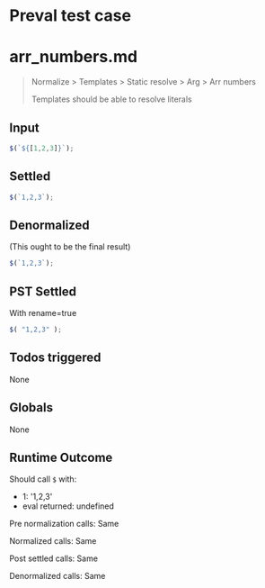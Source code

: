 # Preval test case

# arr_numbers.md

> Normalize > Templates > Static resolve > Arg > Arr numbers
>
> Templates should be able to resolve literals

## Input

`````js filename=intro
$(`${[1,2,3]}`);
`````


## Settled


`````js filename=intro
$(`1,2,3`);
`````


## Denormalized
(This ought to be the final result)

`````js filename=intro
$(`1,2,3`);
`````


## PST Settled
With rename=true

`````js filename=intro
$( "1,2,3" );
`````


## Todos triggered


None


## Globals


None


## Runtime Outcome


Should call `$` with:
 - 1: '1,2,3'
 - eval returned: undefined

Pre normalization calls: Same

Normalized calls: Same

Post settled calls: Same

Denormalized calls: Same
